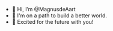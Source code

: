 - 👋 Hi, I’m @MagnusdeAart
- 👀 I'm on a path to build a better world.
- 🌱 Excited for the future with you!

<!---
MagnusdeAart/MagnusdeAart is a ✨ special ✨ repository because its `README.md` (this file) appears on your GitHub profile.
You can click the Preview link to take a look at your changes.
--->
